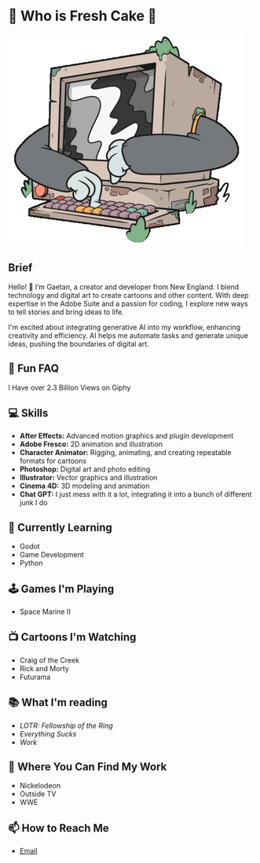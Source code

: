# 🍰 Who is Fresh Cake 🍰

![image](Screentime.GIF)

## Brief
Hello! 👋 I’m Gaetan, a creator and developer from New England. I blend technology and digital art to create cartoons and other content. With deep expertise in the Adobe Suite and a passion for coding, I explore new ways to tell stories and bring ideas to life.

I'm excited about integrating generative AI into my workflow, enhancing creativity and efficiency. AI helps me automate tasks and generate unique ideas, pushing the boundaries of digital art.

## 🤩 Fun FAQ
I Have over 2.3 Billion Views on Giphy 

## 💻 Skills

- **After Effects:** Advanced motion graphics and plugin development
- **Adobe Fresco:** 2D animation and illustration
- **Character Animator:** Rigging, animating, and creating repeatable formats for cartoons
- **Photoshop:** Digital art and photo editing
- **Illustrator:** Vector graphics and illustration
- **Cinema 4D:** 3D modeling and animation
- **Chat GPT:** I just mess with it a lot, integrating it into a bunch of different junk I do

## 🌱 Currently Learning
- Godot
- Game Development
- Python

## 🕹️ Games I'm Playing
- Space Marine II

## 📺 Cartoons I'm Watching
- Craig of the Creek
- Rick and Morty
- Futurama

## 📚 What I'm reading
- *LOTR: Fellowship of the Ring*
- *Everything Sucks*
- *Work*

## 📁 Where You Can Find My Work
- Nickelodeon
- Outside TV
- WWE

## 📫 How to Reach Me

- [Email](mailto:gaetan@freshcake.wtf)
